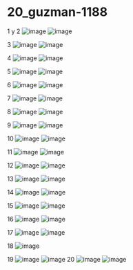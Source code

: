 # 20_guzman-1188
1 y 2
![image](https://github.com/user-attachments/assets/4052bb4f-a0ce-4ba2-a70b-e7e429e94c13)
![image](https://github.com/user-attachments/assets/74245d40-e660-42e2-96e0-2f79bc1546dd)

3
![image](https://github.com/user-attachments/assets/17638af5-38a5-4e8a-9e94-cf7557f5e7c6)
![image](https://github.com/user-attachments/assets/f790396d-f026-429c-98ca-e0e7d41d737f)

4
![image](https://github.com/user-attachments/assets/62b218f0-e328-46dd-be7b-259fdd82fdde)
![image](https://github.com/user-attachments/assets/93ca2822-5931-4aef-bdb0-3d20bccb097c)

5
![image](https://github.com/user-attachments/assets/35f85f64-c100-48a1-bb3f-b0f89143badb)
![image](https://github.com/user-attachments/assets/f79bc805-f6bd-4573-b3d4-6c7cb34017b6)

6
![image](https://github.com/user-attachments/assets/9f51e7c7-d907-4f0f-a36f-68189cfc4c8d)
![image](https://github.com/user-attachments/assets/c37fb0f9-00f3-49f0-9618-b05342517ddf)

7
![image](https://github.com/user-attachments/assets/e75f3d4d-bb03-4b4d-8d0c-16e6d86313be)
![image](https://github.com/user-attachments/assets/f0637b99-5e68-41b2-ac0d-b11c85f36f8f)

8
![image](https://github.com/user-attachments/assets/a27cbdd6-4d14-4ab5-bf74-2f12b69e898d)
![image](https://github.com/user-attachments/assets/db33a768-c224-4f94-8b32-0aba8d7dee26)

9
![image](https://github.com/user-attachments/assets/34f2e812-bb38-4d97-ba1c-36745ec850d0)
![image](https://github.com/user-attachments/assets/28fe16f4-c920-40d8-b813-c573392dbc19)

10
![image](https://github.com/user-attachments/assets/a3333df9-f51a-46b6-845a-cbccd9334988)
![image](https://github.com/user-attachments/assets/9efcadae-a811-4e3a-80fb-4f159f227e6a)


11
![image](https://github.com/user-attachments/assets/0c26604f-f362-4874-9819-e386b6a35336)
![image](https://github.com/user-attachments/assets/acb24a6c-5dae-4086-b5e4-6ebcf31dcb29)

12
![image](https://github.com/user-attachments/assets/b7a4be77-1438-4a78-9b82-e7e1ab9320fc)
![image](https://github.com/user-attachments/assets/372a1f60-286a-4a00-b65a-63a5c272282f)

13
![image](https://github.com/user-attachments/assets/e13704ac-1b1b-4b06-ac0e-120b78281be1)
![image](https://github.com/user-attachments/assets/e0ee4bff-f75f-411f-868d-20fb279395a4)

14
![image](https://github.com/user-attachments/assets/b465c586-b8eb-40e8-8971-789834fe7919)
![image](https://github.com/user-attachments/assets/3490b8fd-7dfc-485e-8c4a-d8a0f3d1ab2a)

15
![image](https://github.com/user-attachments/assets/de9eb065-6ad2-4b5f-943c-eddab335110c)
![image](https://github.com/user-attachments/assets/9385f7dc-1092-455a-b4fc-3d31c6e9b373)

16
![image](https://github.com/user-attachments/assets/a1aa525c-6684-405e-9f96-e40f4de9bad3)
![image](https://github.com/user-attachments/assets/5927f0b8-6d4b-41ab-ac2a-4f0f8f694765)

17
![image](https://github.com/user-attachments/assets/51a2792b-b38a-4774-a537-074ada973ebe)
![image](https://github.com/user-attachments/assets/eb082724-5cc2-4459-a022-69dd6051473b)

18
![image](https://github.com/user-attachments/assets/948148a8-abe3-478e-97cb-99cdcd60967e)

19
![image](https://github.com/user-attachments/assets/3c5c6b0e-bfdd-4423-ab9f-74eee32ad5e2)
![image](https://github.com/user-attachments/assets/8f296237-8189-4b04-a888-78492dda8e09)
20
![image](https://github.com/user-attachments/assets/4e7f95a0-29d4-44d1-bf16-8360c97bde56)
![image](https://github.com/user-attachments/assets/a3f3ecee-21a1-46bf-92da-47ac99056bf2)









